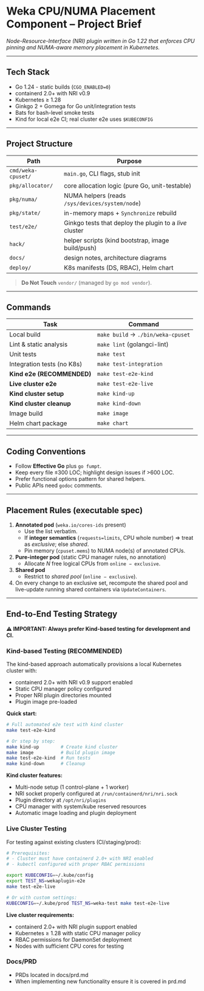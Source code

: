 # Weka CPU/NUMA Placement Component – Project Brief

*Node-Resource-Interface (NRI) plugin written in Go 1.22 that enforces CPU pinning and NUMA-aware memory placement in Kubernetes.*

---

## Tech Stack
- Go 1.24 - static builds (`CGO_ENABLED=0`)
- containerd 2.0+ with NRI v0.9
- Kubernetes ≥ 1.28
- Ginkgo 2 + Gomega for Go unit/integration tests
- Bats for bash-level smoke tests
- Kind for local e2e CI; real cluster e2e uses `$KUBECONFIG`

---

## Project Structure
| Path | Purpose |
|------|---------|
| `cmd/weka-cpuset/` | `main.go`, CLI flags, stub init |
| `pkg/allocator/` | core allocation logic (pure Go, unit-testable) |
| `pkg/numa/` | NUMA helpers (reads `/sys/devices/system/node`) |
| `pkg/state/` | in-memory maps + `Synchronize` rebuild |
| `test/e2e/` | Ginkgo tests that deploy the plugin to a *live* cluster |
| `hack/` | helper scripts (kind bootstrap, image build/push) |
| `docs/` | design notes, architecture diagrams |
| `deploy/` | K8s manifests (DS, RBAC), Helm chart |

> **Do Not Touch** `vendor/` (managed by `go mod vendor`).

---

## Commands
| Task | Command |
|------|---------|
| Local build | `make build` → `./bin/weka-cpuset` |
| Lint & static analysis | `make lint` (golangci-lint) |
| Unit tests | `make test` |
| Integration tests (no K8s) | `make test-integration` |
| **Kind e2e (RECOMMENDED)** | `make test-e2e-kind` |
| **Live cluster e2e** | `make test-e2e-live` |
| **Kind cluster setup** | `make kind-up` |
| **Kind cluster cleanup** | `make kind-down` |
| Image build | `make image` |
| Helm chart package | `make chart` |

---

## Coding Conventions
- Follow **Effective Go** plus `go fumpt`.
- Keep every file ≤300 LOC; highlight design issues if >600 LOC.
- Prefer functional options pattern for shared helpers.
- Public APIs need `godoc` comments.

---

## Placement Rules (executable spec)
1. **Annotated pod** (`weka.io/cores-ids` present)  
   - Use the list verbatim.  
   - If **integer semantics** (`requests=limits`, CPU whole number) ⇒ treat as *exclusive*; else *shared*.  
   - Pin memory (`cpuset.mems`) to NUMA node(s) of annotated CPUs.
2. **Pure-integer pod** (static CPU manager rules, no annotation)  
   - Allocate *N* free logical CPUs from `online − exclusive`.  
3. **Shared pod**  
   - Restrict to *shared pool* (`online − exclusive`).  
4. On every change to an exclusive set, recompute the shared pool and live-update running shared containers via `UpdateContainers`.

---

## End-to-End Testing Strategy

**⚠️ IMPORTANT: Always prefer Kind-based testing for development and CI.**

### Kind-based Testing (RECOMMENDED)
The kind-based approach automatically provisions a local Kubernetes cluster with:
- containerd 2.0+ with NRI v0.9 support enabled
- Static CPU manager policy configured 
- Proper NRI plugin directories mounted
- Plugin image pre-loaded

**Quick start:**
```bash
# Full automated e2e test with kind cluster
make test-e2e-kind

# Or step by step:
make kind-up        # Create kind cluster
make image          # Build plugin image  
make test-e2e-kind  # Run tests
make kind-down      # Cleanup
```

**Kind cluster features:**
- Multi-node setup (1 control-plane + 1 worker)
- NRI socket properly configured at `/run/containerd/nri/nri.sock`
- Plugin directory at `/opt/nri/plugins` 
- CPU manager with system/kube reserved resources
- Automatic image loading and plugin deployment

### Live Cluster Testing
For testing against existing clusters (CI/staging/prod):
```bash
# Prerequisites: 
# - Cluster must have containerd 2.0+ with NRI enabled
# - kubectl configured with proper RBAC permissions

export KUBECONFIG=~/.kube/config
export TEST_NS=wekaplugin-e2e
make test-e2e-live

# Or with custom settings:
KUBECONFIG=~/.kube/prod TEST_NS=weka-test make test-e2e-live
```

**Live cluster requirements:**
- containerd 2.0+ with NRI plugin support enabled
- Kubernetes ≥ 1.28 with static CPU manager policy
- RBAC permissions for DaemonSet deployment
- Nodes with sufficient CPU cores for testing

### Docs/PRD
- PRDs located in docs/prd.md 
- When implementing new functionality ensure it is covered in prd.md
